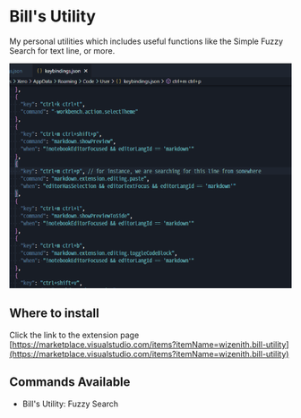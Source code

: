 # Bill's Utility

My personal utilities which includes useful functions like the Simple Fuzzy Search for text line, or more.

![demo](https://raw.githubusercontent.com/wizenith/BillsFuzzySearch/master/demo.gif)

## Where to install
Click the link to the extension page
[https://marketplace.visualstudio.com/items?itemName=wizenith.bill-utility](https://marketplace.visualstudio.com/items?itemName=wizenith.bill-utility)

## Commands Available

* Bill's Utility: Fuzzy Search